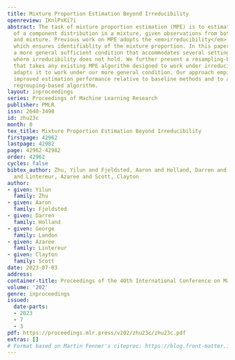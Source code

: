 ```yaml
---
title: Mixture Proportion Estimation Beyond Irreducibility
openreview: IKnlPxKi7i
abstract: The task of mixture proportion estimation (MPE) is to estimate the weight
  of a component distribution in a mixture, given observations from both the component
  and mixture. Previous work on MPE adopts the <em>irreducibility</em> assumption,
  which ensures identifiablity of the mixture proportion. In this paper, we propose
  a more general sufficient condition that accommodates several settings of interest
  where irreducibility does not hold. We further present a resampling-based meta-algorithm
  that takes any existing MPE algorithm designed to work under irreducibility and
  adapts it to work under our more general condition. Our approach empirically exhibits
  improved estimation performance relative to baseline methods and to a recently proposed
  regrouping-based algorithm.
layout: inproceedings
series: Proceedings of Machine Learning Research
publisher: PMLR
issn: 2640-3498
id: zhu23c
month: 0
tex_title: Mixture Proportion Estimation Beyond Irreducibility
firstpage: 42962
lastpage: 42982
page: 42962-42982
order: 42962
cycles: false
bibtex_author: Zhu, Yilun and Fjeldsted, Aaron and Holland, Darren and Landon, George
  and Lintereur, Azaree and Scott, Clayton
author:
- given: Yilun
  family: Zhu
- given: Aaron
  family: Fjeldsted
- given: Darren
  family: Holland
- given: George
  family: Landon
- given: Azaree
  family: Lintereur
- given: Clayton
  family: Scott
date: 2023-07-03
address: 
container-title: Proceedings of the 40th International Conference on Machine Learning
volume: '202'
genre: inproceedings
issued:
  date-parts:
  - 2023
  - 7
  - 3
pdf: https://proceedings.mlr.press/v202/zhu23c/zhu23c.pdf
extras: []
# Format based on Martin Fenner's citeproc: https://blog.front-matter.io/posts/citeproc-yaml-for-bibliographies/
---
```


